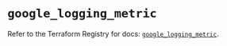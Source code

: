 # `google_logging_metric`

Refer to the Terraform Registry for docs: [`google_logging_metric`](https://registry.terraform.io/providers/hashicorp/google-beta/6.2.0/docs/resources/google_logging_metric).
